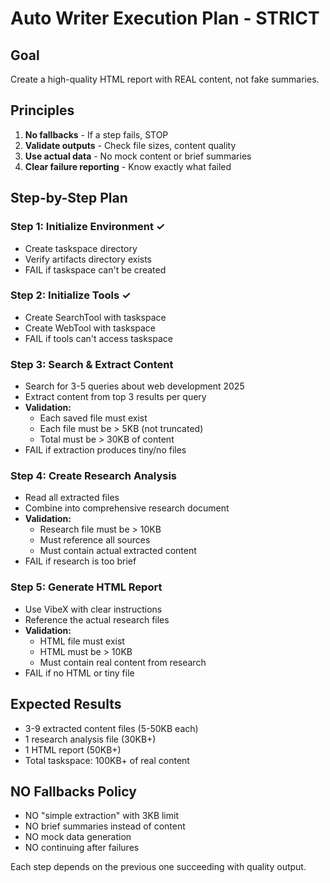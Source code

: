 # Auto Writer Execution Plan - STRICT

## Goal

Create a high-quality HTML report with REAL content, not fake summaries.

## Principles

1. **No fallbacks** - If a step fails, STOP
2. **Validate outputs** - Check file sizes, content quality
3. **Use actual data** - No mock content or brief summaries
4. **Clear failure reporting** - Know exactly what failed

## Step-by-Step Plan

### Step 1: Initialize Environment ✓

- Create taskspace directory
- Verify artifacts directory exists
- FAIL if taskspace can't be created

### Step 2: Initialize Tools ✓

- Create SearchTool with taskspace
- Create WebTool with taskspace
- FAIL if tools can't access taskspace

### Step 3: Search & Extract Content

- Search for 3-5 queries about web development 2025
- Extract content from top 3 results per query
- **Validation:**
  - Each saved file must exist
  - Each file must be > 5KB (not truncated)
  - Total must be > 30KB of content
- FAIL if extraction produces tiny/no files

### Step 4: Create Research Analysis

- Read all extracted files
- Combine into comprehensive research document
- **Validation:**
  - Research file must be > 10KB
  - Must reference all sources
  - Must contain actual extracted content
- FAIL if research is too brief

### Step 5: Generate HTML Report

- Use VibeX with clear instructions
- Reference the actual research files
- **Validation:**
  - HTML file must exist
  - HTML must be > 10KB
  - Must contain real content from research
- FAIL if no HTML or tiny file

## Expected Results

- 3-9 extracted content files (5-50KB each)
- 1 research analysis file (30KB+)
- 1 HTML report (50KB+)
- Total taskspace: 100KB+ of real content

## NO Fallbacks Policy

- NO "simple extraction" with 3KB limit
- NO brief summaries instead of content
- NO mock data generation
- NO continuing after failures

Each step depends on the previous one succeeding with quality output.
